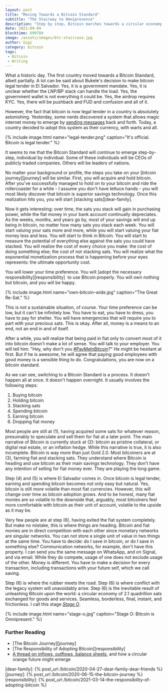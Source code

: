 ```yaml
---
layout: post
title: "Moving Towards a Bitcoin Standard"
subtitle: "The Stairway to Omnipresence"
description: "Step by step, Bitcoin marches towards a circular economy."
date: 2021-09-09
blocktime: 699784
image: /assets/images/btc-staircase.jpg
author: Gigi
category: bitcoin
tags:
 - Bitcoin
 - Writing
---
```


What a historic day. The first country moved towards a Bitcoin Standard,
albeit partially. A lot can be said about Bukele\'s decision to make
bitcoin legal tender in El Salvador. Yes, it is a government mandate.
Yes, it is unclear whether the LNP/BP stack can handle the load. Yes,
the government wallet is not everything it could be. Yes, the airdrop
requires KYC. Yes, there will be pushback and FUD and confusion and all
of it.

However, the fact that bitcoin is now legal tender in a country is
absolutely astonishing. Yesterday, some nerds discovered a system that
allows magic internet money to emerge by [sending
messages](https://dergigi.com/2021/08/02/implications-of-outlawing-bitcoin/) back
and forth. Today, a country decided to adopt this system as their
currency, with warts and all.

{% include image.html name="legal-tender.png" caption="It's official. Bitcoin is legal tender." %}

It seems to me that the Bitcoin Standard will continue to emerge
step-by-step, individual by individual. Some of these individuals will
be CEOs of publicly traded companies. Others will be leaders of nations.

No matter your background or profile, the steps you take on your
[bitcoin journey][journey] will be
similar. First, you will acquire and hold bitcoin. After you\'ve
successfully managed to hold on to your bitcoin and ride the
rollercoaster for a while - I assume you don\'t have lettuce hands - you
will most likely discover that bitcoin is superior savings technology.
Once this realization hits you, you will start [stacking sats][dear-family]. 

Now it gets interesting: over time, the sats you stack will gain in
purchasing power, while the fiat money in your bank account continually
depreciates. As the weeks, months, and years go by, most of your savings
will end up being in bitcoin, no matter how many sats you stack each
week. You will start valuing your sats more and more, while you will
start valuing your fiat money less and less. You will start to think in
Bitcoin. You will start to measure the potential of everything else
against the sats you could have stacked. You will realize the cost of
every choice you make: the cost of doing something else; the cost of not
stacking sats. You will realize what the exponential monetization
process that is happening before your eyes represents: the ultimate
opportunity cost.

You will lower your time preference. You will
[adopt the necessary responsibility][responsibility]  to use Bitcoin properly.
You will own nothing but bitcoin, and you will be happy.

{% include image.html name="own-bitcoin-wide.jpg" caption="The Great Re-Sat." %}

This is not a sustainable situation, of course. Your time preference can
be low, but it can\'t be infinitely low. You have to eat, you have to
dress, you have to pay for shelter. You will have emergencies that will
require you to part with your precious sats. This is okay. After all,
money is a means to an end, not an end in and of itself. 

After a while, you will realize that being paid in fiat only to convert
most of it into bitcoin doesn\'t make a lot of sense. You will talk to
your employer. You will tell him: \"Hey, why don\'t
you [#PayMeInBitcoin](https://twitter.com/hashtag/PayMeInBitcoin)?\" He
might be hesitant at first. But if he is awesome, he will agree that
paying good employees with good money is a sensible thing to do.
Congratulations, you are now on a bitcoin standard.

As we can see, switching to a Bitcoin Standard is a process. It doesn\'t
happen all at once. It doesn\'t happen overnight. It usually involves
the following steps:

1.  Buying bitcoin
2.  Holding bitcoin
3.  Stacking sats
4.  Spending bitcoin
5.  Earning bitcoin
6.  Dropping fiat money

Most people are still at (1), having acquired some sats for whatever
reason, presumably to speculate and sell them for fiat at a later point.
The main narrative of Bitcoin is currently stuck at (2): bitcoin as
pristine collateral, or digital real estate, or an inflation hedge.
While this narrative is true, it is also incomplete. Bitcoin is way more
than just Gold 2.0. Most bitcoiners are at (3), farming fiat and
stacking sats. They understand where Bitcoin is heading and use bitcoin
as their main savings technology. They don\'t have any intention of
selling for fiat money ever. They are playing the long game.

Step (4) and (5) is where El Salvador comes in. Once bitcoin is legal
tender, earning and spending bitcoin becomes not only easy but natural.
Yes, bitcoin is still more volatile than most fiat currencies. However,
this will change over time as bitcoin adoption grows. And to be honest,
many fiat monies are so volatile to the downside that, arguably, most
bitcoiners feel more comfortable with bitcoin as their unit of account,
volatile to the upside as it may be.

Very few people are at step (6), having exited the fiat system
completely. But make no mistake, this is where things are heading.
Bitcoin and fiat monies are in direct competition with each other since
monetary networks are singular networks. You can not store a single unit
of value in two things at the same time. You have to decide: do I save
in bitcoin, or do I save in something else? Communication networks, for
example, don\'t have this property. I can send you the same message on
WhatsApp, and on Signal, and via email. While they do compete, usage of
one does not exclude usage of the other. Money is different. You have to
make a decision for every transaction, including transactions with your
future self, which we call saving. 

Step (6) is where the rubber meets the road. Step (6) is where conflict
with the legacy system will unavoidably arise. Step (6) is the
inevitable result of unleashing Bitcoin upon the world: a circular
economy of 2.1 quadrillion sats exchanged for goods and services.
Seamless, borderless, final, instant, and frictionless. I call this
stage [*Stage
O*](https://twitter.com/dergigi/status/1307397225748795393?s=20).

{% include image.html name="stage-o.jpg" caption="Stage O: Bitcoin is Omnipresent." %}


### Further Reading
* [The Bitcoin Journey][journey]
* [The Responsibility of Adopting Bitcoin][responsibility]
* [A thread on inflows, outflows, balance sheets][thread], and how a circular orange future might emerge

[thread]: https://twitter.com/dergigi/status/1307397137572007939?s=20

[dear-family]: {% post_url /bitcoin/2020-04-27-dear-family-dear-friends %}
[journey]: {% post_url /bitcoin/2020-06-15-the-bitcoin-journey %}
[responsibility]: {% post_url /bitcoin/2021-03-14-the-responsibility-of-adopting-bitcoin %}

